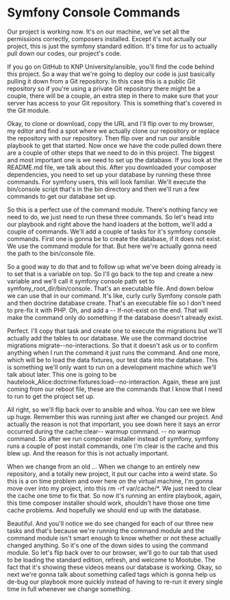 # Symfony Console Commands

Our project is working now. It's on our machine, we've set all the permissions correctly, composers installed. Except it's not actually our project, this is just the symfony standard edition. It's time for us to actually pull down our codes, our project's code.

If you go on GitHub to KNP University/ansible, you'll find the code behind this project. So a way that we're going to deploy our code is just basically pulling it down from a Git repository. In this case this is a public Git repository so if you're using a private Git repository there might be a couple, there will be a couple, an extra step in there to make sure that your server has access to your Git repository. This is something that's covered in the Git module.

Okay, to clone or download, copy the URL and I'll flip over to my browser, my editor and find a spot where we actually clone our repository or replace the repository with our repository. Then flip over and run our ansible playbook to get that started. Now once we have the code pulled down there are a couple of other steps that we need to do in this project. The biggest and most important one is we need to set up the database. If you look at the README.md file, we talk about this. After you downloaded your composer dependencies, you need to set up your database by running these three commands. For symfony users, this will look familiar. We'll execute the bin/console script that's in the bin directory and then we'll run a few commands to get our database set up.

So this is a perfect use of the command module. There's nothing fancy we need to do, we just need to run these three commands. So let's head into our playbook and right above the hand loaders at the bottom, we'll add a couple of commands. We'll add a couple of tasks for it's symfony console commands. First one is gonna be to create the database, if it does not exist. We use the command module for that. But here we're actually gonna need the path to the bin/console file.

So a good way to do that and to follow up what we've been doing already is to set that is a variable on top. So I'll go back to the top and create a new variable and we'll call it symfony console path set to symfony_root_dir/bin/console. That's an executable file. And down below we can use that in our command. It's like, curly curly Symfony console path and then doctrine database create. That's an executable file so I don't need to pre-fix it with PHP. Oh, and add a -- If-not-exist on the end. That will make the command only do something if the database doesn't already exist.

Perfect. I'll copy that task and create one to execute the migrations but we'll actually add the tables to our database. We use the command doctrine migrations migrate--no-interactions. So that it doesn't ask us or to confirm anything when I run the command it just runs the command. And one more, which will be to load the data fixtures, our test data into the database. This is something we'll only want to run on a development machine which we'll talk about later. This one is going to be hautelook_Alice:doctrine:fixtures:load--no-interaction. Again, these are just coming from our reboot file, these are the commands that I know that I need to run to get the project set up.

All right, so we'll flip back over to ansible and whoa. You can see we blew up huge. Remember this was running just after we changed our project. And actually the reason is not that important, you see down here it says an error occurred during the cache:clear-- warmup command. -- no warmup command. So after we run composer installer instead of symfony, symfony runs a couple of post install commands, one I'm clear is the cache and this blew up. And the reason for this is not actually important.

When we change from an old ... When we change to an entirely new repository, and a totally new project, it put our cache into a weird state. So this is a on time problem and over here on the virtual machine, I'm gonna move over into my project, into this rm -rf var/cache/*. We just need to clear the cache one time to fix that. So now it's running an entire playbook, again, this time composer installer should work, shouldn't have those one time cache problems. And hopefully we should end up with the database.

Beautiful. And you'll notice we do see changed for each of our three new tasks and that's because we're running the command module and the command module isn't smart enough to know whether or not these actually changed anything. So it's one of the down sides to using the command module. So let's flip back over to our browser, we'll go to our tab that used to be loading the standard edition, refresh, and welcome to Mootube. The fact that it's showing these videos means our database is working. Okay, so next we're gonna talk about something called tags which is gonna help us de-bug our playbook more quickly instead of having to re-run it every single time in full whenever we change something.

